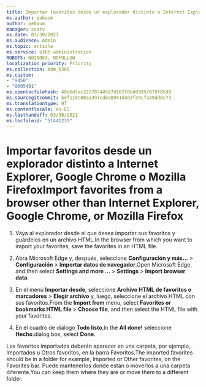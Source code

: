```yaml
---
title: Importar favoritos desde un explorador distinto a Internet Explorer, Google Chrome o Mozilla Firefox
ms.author: pebaum
author: pebaum
manager: scotv
ms.date: 03/30/2021
ms.audience: Admin
ms.topic: article
ms.service: o365-administration
ROBOTS: NOINDEX, NOFOLLOW
localization_priority: Priority
ms.collection: Adm_O365
ms.custom:
- "9450"
- "9005491"
ms.openlocfilehash: 48e6d5ac22278544587d167f8bdd9957079f85d8
ms.sourcegitcommit: bef118c00aa397cd6d8941d403fe9cfa49dd8c73
ms.translationtype: HT
ms.contentlocale: es-ES
ms.lasthandoff: 03/30/2021
ms.locfileid: "51441235"
---
```

# <a name="import-favorites-from-a-browser-other-than-internet-explorer-google-chrome-or-mozilla-firefox"></a><span data-ttu-id="edfc1-102">Importar favoritos desde un explorador distinto a Internet Explorer, Google Chrome o Mozilla Firefox</span><span class="sxs-lookup"><span data-stu-id="edfc1-102">Import favorites from a browser other than Internet Explorer, Google Chrome, or Mozilla Firefox</span></span>

1. <span data-ttu-id="edfc1-103">Vaya al explorador desde el que desea importar sus favoritos y guárdelos en un archivo HTML.</span><span class="sxs-lookup"><span data-stu-id="edfc1-103">In the browser from which you want to import your favorites, save the favorites in an HTML file.</span></span>

1. <span data-ttu-id="edfc1-104">Abra Microsoft Edge y, después, seleccione **Configuración y más...** > **Configuración** > **Importar datos de navegador**.</span><span class="sxs-lookup"><span data-stu-id="edfc1-104">Open Microsoft Edge, and then select **Settings and more ...** > **Settings** > **Import browser data**.</span></span>

1. <span data-ttu-id="edfc1-105">En el menú **Importar desde**, seleccione **Archivo HTML de favoritos o marcadores** > **Elegir archivo** y, luego, seleccione el archivo HTML con sus favoritos.</span><span class="sxs-lookup"><span data-stu-id="edfc1-105">From the **Import from** menu, select **Favorites or bookmarks HTML file** > **Choose file**, and then select the HTML file with your favorites.</span></span>

1. <span data-ttu-id="edfc1-106">En el cuadro de diálogo **Todo listo**,</span><span class="sxs-lookup"><span data-stu-id="edfc1-106">In the **All done!**</span></span> <span data-ttu-id="edfc1-107">seleccione **Hecho**.</span><span class="sxs-lookup"><span data-stu-id="edfc1-107">dialog box, select **Done**.</span></span>

<span data-ttu-id="edfc1-108">Los favoritos importados deberán aparecer en una carpeta, por ejemplo, Importados u Otros favoritos, en la barra Favoritos.</span><span class="sxs-lookup"><span data-stu-id="edfc1-108">The imported favorites should be in a folder for example, Imported or Other favorites, on the Favorites bar.</span></span> <span data-ttu-id="edfc1-109">Puede mantenerlos donde están o moverlos a una carpeta diferente.</span><span class="sxs-lookup"><span data-stu-id="edfc1-109">You can keep them where they are or move them to a different folder.</span></span>